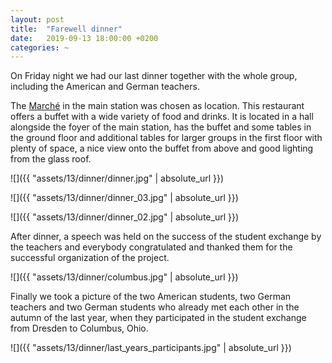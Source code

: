 ```yaml
---
layout: post
title:  "Farewell dinner"
date:   2019-09-13 18:00:00 +0200
categories: ~
---
```


On Friday night we had our last dinner together with the whole group, including
the American and German teachers.

The [Marché](https://www.marche-movenpick.de/de/unsere-standorte/dresden)
in the main station was chosen as location. This restaurant offers a buffet
with a wide variety of food and drinks. It is located in a hall alongside the
foyer of the main station, has the buffet and some tables in the ground floor
and additional tables for larger groups in the first floor with plenty of space,
a nice view onto the buffet from above and good lighting from the glass roof.

![]({{ "assets/13/dinner/dinner.jpg" | absolute_url }})

![]({{ "assets/13/dinner/dinner_03.jpg" | absolute_url }})

![]({{ "assets/13/dinner/dinner_02.jpg" | absolute_url }})

After dinner, a speech was held on the success of the student exchange by the
teachers and everybody congratulated and thanked them for the successful
organization of the project.

![]({{ "assets/13/dinner/columbus.jpg" | absolute_url }})

Finally we took a picture of the two American students, two German teachers and
two German students who already met each other in the autumn of the last year,
when they participated in the student exchange from Dresden to Columbus, Ohio.

![]({{ "assets/13/dinner/last_years_participants.jpg" | absolute_url }})

